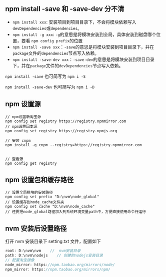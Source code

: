 ## npm install -save 和 -save-dev 分不清

- `npm install xxx`: 安装项目到项目目录下，不会将模块依赖写入`devDependencies`或`dependencies`。
- `npm install -g xxx`: `-g`的意思是将模块安装到全局，具体安装到磁盘哪个位置，要看 `npm config prefix`的位置
- `npm install -save xxx`：`-save`的意思是将模块安装到项目目录下，并在`package`文件的`dependencies`节点写入依赖。
- `npm install -save-dev xxx`：`-save-dev`的意思是将模块安装到项目目录下，并在`package`文件的`devDependencies`节点写入依赖。

`npm install -save` 也可简写为 `npm i -S`

`npm install -save-dev` 也可简写为 `npm i -D`



## npm 设置源

```shell
// npm设置新淘宝源
npm config set registry https://registry.npmmirror.com
// npm设置回本源
npm config set registry https://registry.npmjs.org

// 安装 cnpm
npm install -g cnpm --registry=https://registry.npmmirror.com


// 查看源
npm config get registry
```

## npm 设置包和缓存路径

```shell
// 设置全局模块的安装路径
npm config set prefix "D:\nvm\node_global"
// 设置缓存到node_cache文件夹
npm config set cache "D:\nvm\node_cache"
// 还要把node_global路径加入到系统环境变量path中，方便直接使用命令行运行
```

## nvm 安装后设置路径

打开 nvm 安装目录下 setting.txt 文件，配置如下

```cpp
root: D:\nvm\nvm    //  nvm安装目录
path: D:\nvm\nodejs    // 创建的nodejs安装目录
// 配置淘宝镜像   
node_mirror: https://npm.taobao.org/mirrors/node/
npm_mirror: https://npm.taobao.org/mirrors/npm/
```
